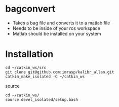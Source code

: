 # bagconvert

* Takes a bag file and converts it to a matlab file
* Needs to be inside of your ros workspace
* Matlab should be installed on your system

# Installation
```
cd ~/catkin_ws/src
git clone git@github.com:imrasp/kalibr_allan.git
catkin_make_isolated -C ~/catkin_ws
```
source
```
cd ~/catkin_ws/
source devel_isolated/setup.bash
```
